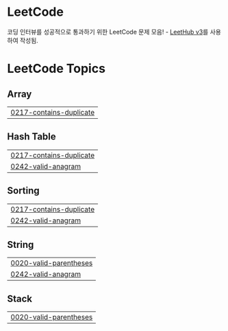 # LeetCode  
코딩 인터뷰를 성공적으로 통과하기 위한 LeetCode 문제 모음! - [LeetHub v3](https://github.com/raphaelheinz/LeetHub-3.0)를 사용하여 작성됨.

<!---LeetCode Topics Start-->
# LeetCode Topics
## Array
|  |
| ------- |
| [0217-contains-duplicate](https://github.com/KwonCheulJin/leetcode/tree/master/0217-contains-duplicate) |
## Hash Table
|  |
| ------- |
| [0217-contains-duplicate](https://github.com/KwonCheulJin/leetcode/tree/master/0217-contains-duplicate) |
| [0242-valid-anagram](https://github.com/KwonCheulJin/leetcode/tree/master/0242-valid-anagram) |
## Sorting
|  |
| ------- |
| [0217-contains-duplicate](https://github.com/KwonCheulJin/leetcode/tree/master/0217-contains-duplicate) |
| [0242-valid-anagram](https://github.com/KwonCheulJin/leetcode/tree/master/0242-valid-anagram) |
## String
|  |
| ------- |
| [0020-valid-parentheses](https://github.com/KwonCheulJin/leetcode/tree/master/0020-valid-parentheses) |
| [0242-valid-anagram](https://github.com/KwonCheulJin/leetcode/tree/master/0242-valid-anagram) |
## Stack
|  |
| ------- |
| [0020-valid-parentheses](https://github.com/KwonCheulJin/leetcode/tree/master/0020-valid-parentheses) |
<!---LeetCode Topics End-->